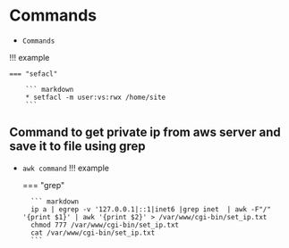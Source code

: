# Commands 

* `Commands`

!!! example

    === "sefacl"

        ``` markdown
        * setfacl -m user:vs:rwx /home/site 
        ```

## Command to get private ip from aws server and save it to file using grep
* `awk command`
!!! example


    === "grep"

        ``` markdown
        ip a | egrep -v '127.0.0.1|::1|inet6 |grep inet  | awk -F"/" '{print $1}' | awk '{print $2}' > /var/www/cgi-bin/set_ip.txt
        chmod 777 /var/www/cgi-bin/set_ip.txt
        cat /var/www/cgi-bin/set_ip.txt
        ```